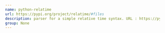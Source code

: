 ```yaml
---
name: python-relatime
url: https://pypi.org/project/relatime/#files
description: parser for a simple relative time syntax. URL : https://pypi.org/project/relatime/#files Groups : None
group: None
---
```

